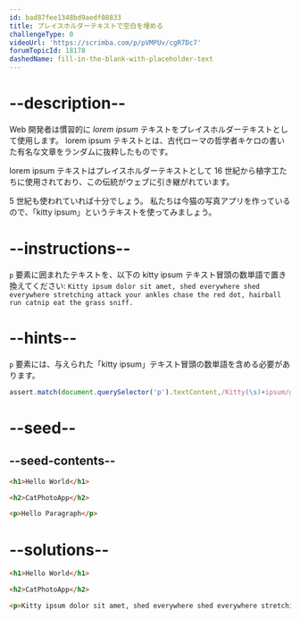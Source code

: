 ```yaml
---
id: bad87fee1348bd9aedf08833
title: プレイスホルダーテキストで空白を埋める
challengeType: 0
videoUrl: 'https://scrimba.com/p/pVMPUv/cgR7Dc7'
forumTopicId: 18178
dashedName: fill-in-the-blank-with-placeholder-text
---
```


# --description--

Web 開発者は慣習的に <dfn>lorem ipsum</dfn> テキストをプレイスホルダーテキストとして使用します。 lorem ipsum テキストとは、古代ローマの哲学者キケロの書いた有名な文章をランダムに抜粋したものです。

lorem ipsum テキストはプレイスホルダーテキストとして 16 世紀から植字工たちに使用されており、この伝統がウェブに引き継がれています。

5 世紀も使われていれば十分でしょう。 私たちは今猫の写真アプリを作っているので、「kitty ipsum」というテキストを使ってみましょう。

# --instructions--

`p` 要素に囲まれたテキストを、以下の kitty ipsum テキスト冒頭の数単語で置き換えてください: `Kitty ipsum dolor sit amet, shed everywhere shed everywhere stretching attack your ankles chase the red dot, hairball run catnip eat the grass sniff.`

# --hints--

`p` 要素には、与えられた「kitty ipsum」テキスト冒頭の数単語を含める必要があります。

```js
assert.match(document.querySelector('p').textContent,/Kitty(\s)+ipsum/gi);
```

# --seed--

## --seed-contents--

```html
<h1>Hello World</h1>

<h2>CatPhotoApp</h2>

<p>Hello Paragraph</p>
```

# --solutions--

```html
<h1>Hello World</h1>

<h2>CatPhotoApp</h2>

<p>Kitty ipsum dolor sit amet, shed everywhere shed everywhere stretching attack your ankles chase the red dot, hairball run catnip eat the grass sniff</p>
```
